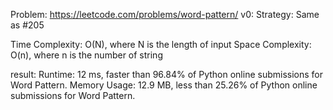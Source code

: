 Problem: https://leetcode.com/problems/word-pattern/
v0:
Strategy: Same as #205

Time Complexity: O(N), where N is the length of input
Space Complexity: O(n), where n is the number of string

result:
Runtime: 12 ms, faster than 96.84% of Python online submissions for Word Pattern.
Memory Usage: 12.9 MB, less than 25.26% of Python online submissions for Word Pattern.
